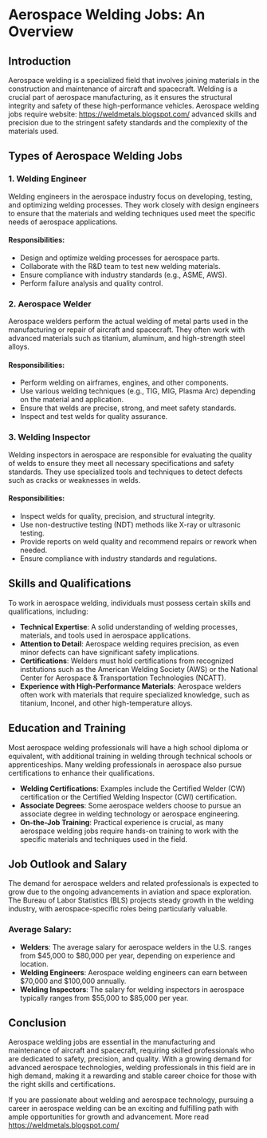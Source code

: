 # Aerospace Welding Jobs: An Overview

## Introduction
Aerospace welding is a specialized field that involves joining materials in the construction and maintenance of aircraft and spacecraft. Welding is a crucial part of aerospace manufacturing, as it ensures the structural integrity and safety of these high-performance vehicles. Aerospace welding jobs require website: https://weldmetals.blogspot.com/ advanced skills and precision due to the stringent safety standards and the complexity of the materials used.

## Types of Aerospace Welding Jobs

### 1. **Welding Engineer**
Welding engineers in the aerospace industry focus on developing, testing, and optimizing welding processes. They work closely with design engineers to ensure that the materials and welding techniques used meet the specific needs of aerospace applications.

#### Responsibilities:
- Design and optimize welding processes for aerospace parts.
- Collaborate with the R&D team to test new welding materials.
- Ensure compliance with industry standards (e.g., ASME, AWS).
- Perform failure analysis and quality control.

### 2. **Aerospace Welder**
Aerospace welders perform the actual welding of metal parts used in the manufacturing or repair of aircraft and spacecraft. They often work with advanced materials such as titanium, aluminum, and high-strength steel alloys.

#### Responsibilities:
- Perform welding on airframes, engines, and other components.
- Use various welding techniques (e.g., TIG, MIG, Plasma Arc) depending on the material and application.
- Ensure that welds are precise, strong, and meet safety standards.
- Inspect and test welds for quality assurance.

### 3. **Welding Inspector**
Welding inspectors in aerospace are responsible for evaluating the quality of welds to ensure they meet all necessary specifications and safety standards. They use specialized tools and techniques to detect defects such as cracks or weaknesses in welds.

#### Responsibilities:
- Inspect welds for quality, precision, and structural integrity.
- Use non-destructive testing (NDT) methods like X-ray or ultrasonic testing.
- Provide reports on weld quality and recommend repairs or rework when needed.
- Ensure compliance with industry standards and regulations.

## Skills and Qualifications

To work in aerospace welding, individuals must possess certain skills and qualifications, including:

- **Technical Expertise**: A solid understanding of welding processes, materials, and tools used in aerospace applications.
- **Attention to Detail**: Aerospace welding requires precision, as even minor defects can have significant safety implications.
- **Certifications**: Welders must hold certifications from recognized institutions such as the American Welding Society (AWS) or the National Center for Aerospace & Transportation Technologies (NCATT).
- **Experience with High-Performance Materials**: Aerospace welders often work with materials that require specialized knowledge, such as titanium, Inconel, and other high-temperature alloys.

## Education and Training

Most aerospace welding professionals will have a high school diploma or equivalent, with additional training in welding through technical schools or apprenticeships. Many welding professionals in aerospace also pursue certifications to enhance their qualifications.

- **Welding Certifications**: Examples include the Certified Welder (CW) certification or the Certified Welding Inspector (CWI) certification.
- **Associate Degrees**: Some aerospace welders choose to pursue an associate degree in welding technology or aerospace engineering.
- **On-the-Job Training**: Practical experience is crucial, as many aerospace welding jobs require hands-on training to work with the specific materials and techniques used in the field.

## Job Outlook and Salary

The demand for aerospace welders and related professionals is expected to grow due to the ongoing advancements in aviation and space exploration. The Bureau of Labor Statistics (BLS) projects steady growth in the welding industry, with aerospace-specific roles being particularly valuable.

### Average Salary:
- **Welders**: The average salary for aerospace welders in the U.S. ranges from $45,000 to $80,000 per year, depending on experience and location.
- **Welding Engineers**: Aerospace welding engineers can earn between $70,000 and $100,000 annually.
- **Welding Inspectors**: The salary for welding inspectors in aerospace typically ranges from $55,000 to $85,000 per year.

## Conclusion

Aerospace welding jobs are essential in the manufacturing and maintenance of aircraft and spacecraft, requiring skilled professionals who are dedicated to safety, precision, and quality. With a growing demand for advanced aerospace technologies, welding professionals in this field are in high demand, making it a rewarding and stable career choice for those with the right skills and certifications.

If you are passionate about welding and aerospace technology, pursuing a career in aerospace welding can be an exciting and fulfilling path with ample opportunities for growth and advancement.
More read https://weldmetals.blogspot.com/

